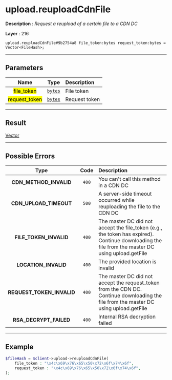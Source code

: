 # upload.reuploadCdnFile

**Description** : *Request a reupload of a certain file to a CDN DC*

**Layer** : 216

```tl
upload.reuploadCdnFile#9b2754a8 file_token:bytes request_token:bytes = Vector<FileHash>;
```

---

## Parameters

| Name | Type | Description |
| :---: | :---: | :--- |
| <mark>file_token</mark> | [`bytes`](type/bytes) | File token |
| <mark>request_token</mark> | [`bytes`](type/bytes) | Request token |

---

## Result

[Vector<FileHash>](type/FileHash)

---

## Possible Errors

| Type | Code | Description |
| :---: | :---: | :--- |
| **CDN_METHOD_INVALID** | `400` | You can't call this method in a CDN DC |
| **CDN_UPLOAD_TIMEOUT** | `500` | A server-side timeout occurred while reuploading the file to the CDN DC |
| **FILE_TOKEN_INVALID** | `400` | The master DC did not accept the file_token (e.g., the token has expired). Continue downloading the file from the master DC using upload.getFile |
| **LOCATION_INVALID** | `400` | The provided location is invalid |
| **REQUEST_TOKEN_INVALID** | `400` | The master DC did not accept the request_token from the CDN DC. Continue downloading the file from the master DC using upload.getFile |
| **RSA_DECRYPT_FAILED** | `400` | Internal RSA decryption failed |

---

## Example

```php
$fileHash = $client->upload->reuploadCdnFile(
	file_token : "\x4c\x69\x76\x65\x50\x72\x6f\x74\x6f",
	request_token : "\x4c\x69\x76\x65\x50\x72\x6f\x74\x6f",
);
```